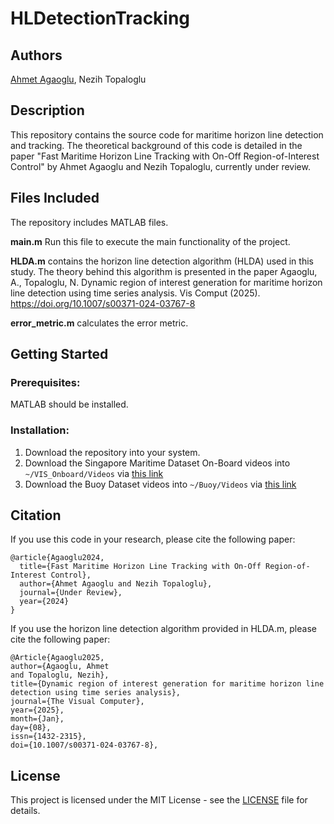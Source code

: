 # HLDetectionTracking

## Authors
[Ahmet Agaoglu](https://github.com/Ahmet-Agaoglu), Nezih Topaloglu

## Description
This repository contains the source code for maritime horizon line detection and tracking. The theoretical background of this code is detailed in the paper "Fast Maritime Horizon Line Tracking with On-Off Region-of-Interest Control" by Ahmet Agaoglu and Nezih Topaloglu, currently under review.

## Files Included

The repository includes MATLAB files.

**main.m** Run this file to execute the main functionality of the project.

**HLDA.m** contains the horizon line detection algorithm (HLDA) used in this study. The theory behind this algorithm is presented in the paper Agaoglu, A., Topaloglu, N. Dynamic region of interest generation for maritime horizon line detection using time series analysis. Vis Comput (2025). https://doi.org/10.1007/s00371-024-03767-8

**error_metric.m** calculates the error metric.



## Getting Started

### Prerequisites:
MATLAB should be installed.

### Installation:
1. Download the repository into your system.
2. Download the Singapore Maritime Dataset On-Board videos into `~/VIS_Onboard/Videos` via [this link](https://drive.google.com/file/d/0B43_rYxEgelVb2VFaXB4cE56RW8/view?resourcekey=0-67PrivAOYTGyWxAO_-2n1A)
3. Download the Buoy Dataset videos into `~/Buoy/Videos` via [this link](https://drive.google.com/file/d/0B43_rYxEgelVVngtMVBpWGFqckE/view?resourcekey=0-zBgpYCkkblxPZocaf8NU5w)


## Citation
If you use this code in your research, please cite the following paper:
```
@article{Agaoglu2024,
  title={Fast Maritime Horizon Line Tracking with On-Off Region-of-Interest Control},
  author={Ahmet Agaoglu and Nezih Topaloglu},
  journal={Under Review},
  year={2024}
}
```

If you use the horizon line detection algorithm provided in HLDA.m, please cite the following paper:

```
﻿@Article{Agaoglu2025,
author={Agaoglu, Ahmet
and Topaloglu, Nezih},
title={Dynamic region of interest generation for maritime horizon line detection using time series analysis},
journal={The Visual Computer},
year={2025},
month={Jan},
day={08},
issn={1432-2315},
doi={10.1007/s00371-024-03767-8},
```
## License
This project is licensed under the MIT License - see the [LICENSE](LICENSE) file for details.

